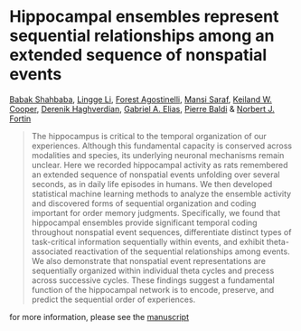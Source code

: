 # Hippocampal ensembles represent sequential relationships among an extended sequence of nonspatial events

[Babak Shahbaba](https://www.ics.uci.edu/~babaks/), [Lingge Li](https://github.com/modestbayes), [Forest Agostinelli](https://cse.sc.edu/~foresta/), [Mansi Saraf](https://www.linkedin.com/in/mansi-saraf-a06a581a0/), [Keiland W. Cooper](https://github.com/kwcooper), [Derenik Haghverdian](https://github.com/Derenik-H), [Gabriel A. Elias](https://github.com/gaelias), [Pierre Baldi](https://www.igb.uci.edu/~pfbaldi/) & [Norbert J. Fortin](https://fortinlab.bio.uci.edu/FortinLab/) 

> The hippocampus is critical to the temporal organization of our experiences. Although this fundamental capacity is conserved across modalities and species, its underlying neuronal mechanisms remain unclear. Here we recorded hippocampal activity as rats remembered an extended sequence of nonspatial events unfolding over several seconds, as in daily life episodes in humans. We then developed statistical machine learning methods to analyze the ensemble activity and discovered forms of sequential organization and coding important for order memory judgments. Specifically, we found that hippocampal ensembles provide significant temporal coding throughout nonspatial event sequences, differentiate distinct types of task-critical information sequentially within events, and exhibit theta-associated reactivation of the sequential relationships among events. We also demonstrate that nonspatial event representations are sequentially organized within individual theta cycles and precess across successive cycles. These findings suggest a fundamental function of the hippocampal network is to encode, preserve, and predict the sequential order of experiences.


for more information, please see the [manuscript](https://doi.org/10.1038/s41467-022-28057-6)



